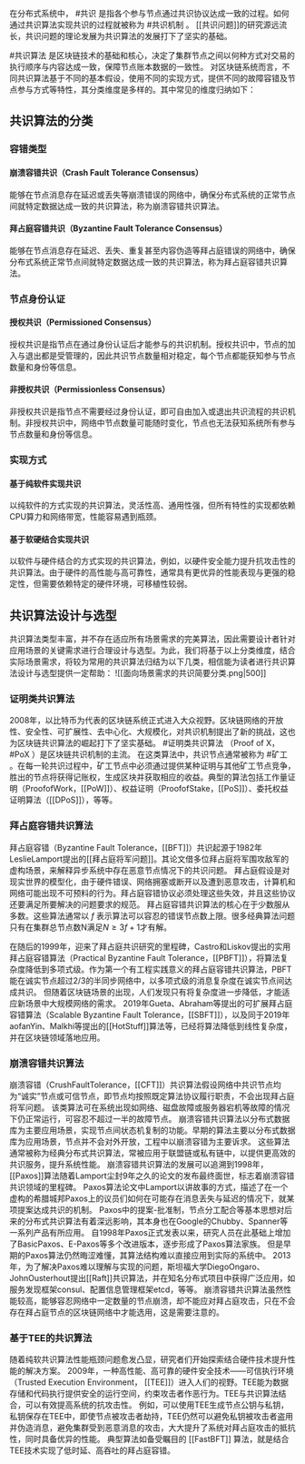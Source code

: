 在分布式系统中， #共识 是指各个参与节点通过共识协议达成一致的过程。如何通过共识算法实现共识的过程就被称为 #共识机制 。
[[共识问题]]的研究源远流长，共识问题的理论发展为共识算法的发展打下了坚实的基础。

#共识算法 是区块链技术的基础和核心，决定了集群节点之间以何种方式对交易的执行顺序与内容达成一致，保障节点账本数据的一致性。
对区块链系统而言，不同共识算法基于不同的基本假设，使用不同的实现方式，提供不同的故障容错及节点参与方式等特性，其分类维度是多样的。其中常见的维度归纳如下：

## 共识算法的分类
### 容错类型
#### 崩溃容错共识（Crash Fault Tolerance Consensus）
能够在节点消息存在延迟或丢失等崩溃错误的网络中，确保分布式系统的正常节点间就特定数据达成一致的共识算法，称为崩溃容错共识算法。
#### 拜占庭容错共识（Byzantine Fault Tolerance Consensus）
能够在节点消息存在延迟、丢失、重复甚至内容伪造等拜占庭错误的网络中，确保分布式系统正常节点间就特定数据达成一致的共识算法，称为拜占庭容错共识算法。
### 节点身份认证
#### 授权共识（Permissioned Consensus）
授权共识是指节点在通过身份认证后才能参与的共识机制。授权共识中，节点的加入与退出都是受管理的，因此共识节点数量相对稳定，每个节点都能获知参与节点数量和身份等信息。
#### 非授权共识（Permissionless Consensus）
非授权共识是指节点不需要经过身份认证，即可自由加入或退出共识流程的共识机制。非授权共识中，网络中节点数量可能随时变化，节点也无法获知系统所有参与节点数量和身份等信息。
### 实现方式
#### 基于纯软件实现共识
以纯软件的方式实现的共识算法，灵活性高、通用性强，但所有特性的实现都依赖CPU算力和网络带宽，性能容易遇到瓶颈。
#### 基于软硬结合实现共识
以软件与硬件结合的方式实现的共识算法，例如，以硬件安全能力提升抗攻击性的共识算法。由于硬件的高性能与高可靠性，通常具有更优异的性能表现与更强的稳定性，但需要依赖特定的硬件环境，可移植性较弱。

## 共识算法设计与选型

共识算法类型丰富，并不存在适应所有场景需求的完美算法，因此需要设计者针对应用场景的关键需求进行合理设计与选型。为此，我们将基于以上分类维度，结合实际场景需求，将较为常用的共识算法归结为以下几类，相信能为读者进行共识算法设计与选型提供一定帮助：
![[面向场景需求的共识简要分类.png|500]]

### 证明类共识算法
2008年，以比特币为代表的区块链系统正式进入大众视野。区块链网络的开放性、安全性、可扩展性、去中心化、大规模化，对共识机制提出了新的挑战，这也为区块链共识算法的崛起打下了坚实基础。
#证明类共识算法 （Proof of X， #PoX ）是区块链共识机制的主流。
在这类算法中，共识节点通常被称为 #矿工 。在每一轮共识过程中，矿工节点中必须通过提供某种证明与其他矿工节点竞争，胜出的节点将获得记账权，生成区块并获取相应的收益。典型的算法包括工作量证明（ProofofWork，[[PoW]]）、权益证明（ProofofStake，[[PoS]]）、委托权益证明算法（[[DPoS]]），等等。

### 拜占庭容错共识算法
拜占庭容错（Byzantine Fault Tolerance，[[BFT]]）共识起源于1982年LeslieLamport提出的[[拜占庭将军问题]]。其论文借多位拜占庭将军围攻敌军的虚构场景，来解释异步系统中存在恶意节点情况下的共识问题。
拜占庭假设是对现实世界的模型化，由于硬件错误、网络拥塞或断开以及遭到恶意攻击，计算机和网络可能出现不可预料的行为。拜占庭容错协议必须处理这些失效，并且这些协议还要满足所要解决的问题要求的规范。
拜占庭容错共识算法的核心在于少数服从多数。这些算法通常以 $f$ 表示算法可以容忍的错误节点数上限。很多经典算法问题只有在集群总节点数N满足$N≥3f+1$才有解。

在随后的1999年，迎来了拜占庭共识研究的里程碑，Castro和Liskov提出的实用拜占庭容错算法（Practical Byzantine Fault Tolerance，[[PBFT]]），将算法复杂度降低到多项式级。作为第一个有工程实践意义的拜占庭容错共识算法，PBFT能在诚实节点超过2/3的半同步网络中，以多项式级的消息复杂度在诚实节点间达成共识。
但随着区块链场景的出现，人们发现只有将复杂度进一步降低，才能适应新场景中大规模网络的需求。
2019年Gueta、Abraham等提出的可扩展拜占庭容错算法（Scalable Byzantine Fault Tolerance，[[SBFT]]），以及同于2019年aofanYin、Malkhi等提出的[[HotStuff]]算法等，已经将算法降低到线性复杂度，并在区块链领域落地应用。

### 崩溃容错共识算法
崩溃容错（CrushFaultTolerance，[[CFT]]）共识算法假设网络中共识节点均为“诚实”节点或可信节点，即节点均按照既定算法协议履行职责，不会出现拜占庭将军问题。
该类算法可在系统出现如网络、磁盘故障或服务器宕机等故障的情况下仍正常运行，可容忍不超过一半的故障节点。
崩溃容错共识算法以分布式数据库为主要应用场景，实现节点间状态机复制的功能。早期的算法主要以分布式数据库为应用场景，节点并不会对外开放，工程中以崩溃容错为主要诉求。
这些算法通常被称为经典分布式共识算法，常被应用于联盟链或私有链中，以提供更高效的共识服务，提升系统性能。
崩溃容错共识算法的发展可以追溯到1998年，[[Paxos]]算法随着Lamport尘封9年之久的论文的发布最终面世，标志着崩溃容错共识领域的里程碑。
Paxos算法论文中Lamport以讲故事的方式，描述了在一个虚构的希腊城邦Paxos上的议员们如何在可能存在消息丢失与延迟的情况下，就某项提案达成共识的机制。
Paxos中的提案-批准制，节点分工配合等基本思想对后来的分布式共识算法有着深远影响，其本身也在Google的Chubby、Spanner等一系列产品有所应用。
自1998年Paxos正式发表以来，研究人员在此基础上增加了BasicPaxos、E-Paxos等多个改进版本，逐步形成了Paxos算法家族。
但是早期的Paxos算法仍然晦涩难懂，其算法结构难以直接应用到实际的系统中。
2013年，为了解决Paxos难以理解与实现的问题，斯坦福大学DiegoOngaro、JohnOusterhout提出[[Raft]]共识算法，并在知名分布式项目中获得广泛应用，如服务发现框架consul、配置信息管理框架etcd，等等。
崩溃容错共识算法虽然性能较高，能够容忍网络中一定数量的节点崩溃，却不能应对拜占庭攻击，只在不会存在拜占庭节点的区块链网络中才能选用，这是需要注意的。

### 基于TEE的共识算法
随着纯软共识算法性能瓶颈问题愈发凸显，研究者们开始探索结合硬件技术提升性能的解决方案。
2009年，一种高性能、高可靠的硬件安全技术——可信执行环境（Trusted Execution Environment， [[TEE]]）进入人们的视野。TEE能为数据存储和代码执行提供安全的运行空间，约束攻击者作恶行为。TEE与共识算法结合，可以有效提高系统的抗攻击性。
例如，可以使用TEE生成节点公钥与私钥，私钥保存在TEE中，即使节点被攻击者劫持，TEE仍然可以避免私钥被攻击者盗用并伪造消息，避免集群受到恶意消息的攻击，大大提升了系统对拜占庭攻击的抵抗性，同时具备优异的性能。
典型算法如备受瞩目的 [[FastBFT]] 算法，就是结合TEE技术实现了低时延、高吞吐的拜占庭容错。


